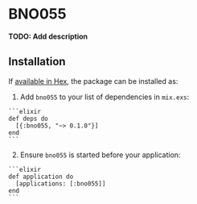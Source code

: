 # BNO055

**TODO: Add description**

## Installation

If [available in Hex](https://hex.pm/docs/publish), the package can be installed as:

  1. Add `bno055` to your list of dependencies in `mix.exs`:

    ```elixir
    def deps do
      [{:bno055, "~> 0.1.0"}]
    end
    ```

  2. Ensure `bno055` is started before your application:

    ```elixir
    def application do
      [applications: [:bno055]]
    end
    ```

